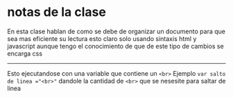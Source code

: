 # notas de la clase 

En esta clase hablan de como se debe de organizar un documento para que sea mas eficiente su lectura esto claro solo usando sintaxis html y javascript aunque tengo el conocimiento de que de este tipo de cambios se encarga css

---
Esto ejecutandose con una variable que contiene un `<br>` Ejemplo `var salto de linea ="<br>"` dandole la cantidad de `<br>` que se nesesite para saltar de linea 